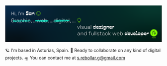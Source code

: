 ![Hi, I'm San.](/github-banner.png)

🪐 I'm based in Asturias, Spain.
🌠 Ready to collaborate on any kind of digital projects.
🛸 You can contact me at [s.rebollar.g@gmail.com](mailto:s.rebollar.g@gmail.com)
